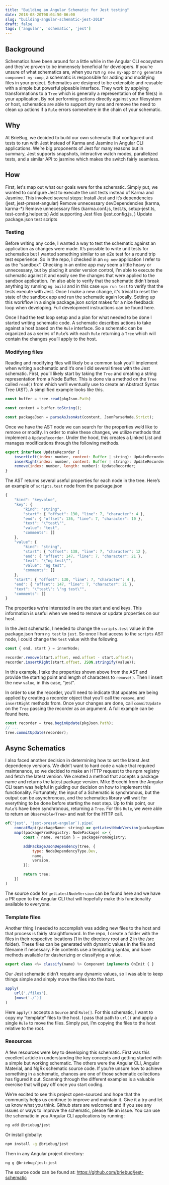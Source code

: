```yaml
---
title: "Building an Angular Schematic for Jest testing"
date: 2018-08-20T08:04:50-06:00
slug: "building-angular-schematic-jest-2018"
draft: false
tags: ['angular', 'schematic', 'jest']
---
```


## Background

Schematics have been around for a little while in the Angular CLI ecosystem and they’ve proven to be immensely beneficial for developers. If you’re unsure of what schematics are, when you run `ng new my-app` or `ng generate component my-comp`, a schematic is responsible for adding and modifying files in your project. Schematics are designed to be extensible and reusable with a simple but powerful pipeable interface. They work by applying transformations to a `Tree` which is generally a representation of the file(s) in your application. By not performing actions directly against your filesystem or host, schematics are able to support dry runs and remove the need to clean up actions if a `Rule` errors somewhere in the chain of your schematic.

## Why

At BrieBug, we decided to build our own schematic that configured unit tests to run with Jest instead of Karma and Jasmine in Angular CLI applications. We’re big proponents of Jest for many reasons but in summary, Jest supports snapshots, interactive watch modes, parallelized tests, and a similar API to jasmine which makes the switch fairly seamless.

## How

First, let's map out what our goals were for the schematic. Simply put, we wanted to configure Jest to execute the unit tests instead of Karma and Jasmine. This involved several steps:
Install Jest and it’s dependencies (jest, jest-preset-angular)
Remove unnecessary devDependencies (karma, karma-*)
Remove unnecessary files (karma.conf.js, test.ts, setup-jest.ts, test-config.helper.ts)
Add supporting Jest files (jest.config.js, )
Update package.json test scripts

### Testing

Before writing any code, I wanted a way to test the schematic against an application as changes were made. It’s possible to write unit tests for schematics but I wanted something similar to an e2e test for a round trip test experience. So in the repo, I checked in an `ng new` application I refer to as the “sandbox”. Checking in an entire app may seem a little heavy or unnecessary, but by placing it under version control, I’m able to execute the schematic against it and easily see the changes that were applied to the sandbox application. I’m also able to verify that the schematic didn’t break anything by running `ng build` and in this case `npm run test` to verify that the tests execute with Jest. Once I make a new change, it's trivial to reset the state of the sandbox app and run the schematic again locally. Setting up this workflow in a single package.json script makes for a nice feedback loop when developing. Full development instructions can be found here.

Once I had the test loop setup and a plan for what needed to be done I started writing schematic code. A schematic describes actions to take against a host based on the `Rule` interface. So a schematic can be organized as a series of `Rule`’s with each `Rule` returning a `Tree` which will contain the changes you’ll apply to the host.

### Modifying files

Reading and modifying files will likely be a common task you’ll implement when writing a schematic and it’s one I did several times with the Jest schematic. First, you’ll likely start by taking the `Tree` and creating a string representation from a Node Buffer. This is done via a method on the `Tree` called `read()` from which we’ll eventually use to create an Abstract Syntax Tree (AST). A simplified example looks like this.

```js
const buffer = tree.read(pkgJson.Path)

const content = buffer.toString();

const packageJson = parseAsJsonAst(content, JsonParseMode.Strict);
```

Once we have the AST node we can search for the properties we’d like to remove or modify. In order to make these changes, we utilize methods that implement a `UpdateRecorder`. Under the hood, this creates a Linked List and manages modifications through the following methods.

```js
export interface UpdateRecorder {
    insertLeft(index: number, content: Buffer | string): UpdateRecorder;
    inserRight(index: number, content: Buffer | string): UpdateRecorder;
    remove(index: number, length: number): UpdateRecorder;
}
```

The AST returns several useful properties for each node in the tree. Here’s an example of `scripts.test` node from the package.json

```js
{
    "kind": "keyvalue",
    "key": {
        "kind": "string",
        "start": { "offset": 130, "line": 7, "character": 4 },
        "end": { "offset": 136, "line": 7, "character": 10 },
        "text": "\"test\"",
        "value": "test",
        "comments": []
    },
    "value": {
        "kind": "string",
        "start": { "offset": 138, "line": 7, "character": 12 },
        "end": { "offset": 147, "line": 7, "character": 21 },
        "text": "\"ng test\"",
        "value": "ng test",
        "comments": []
    },
    "start": { "offset": 130, "line": 7, "character": 4 },
    "end": { "offset": 147, "line": 7, "character": 21 },
    "text": "\"test\": \"ng test\"",
    "comments": []
}
```

The properties we’re interested in are the start and end keys. This information is useful when we need to remove or update properties on our host.

In the Jest schematic, I needed to change the `scripts.test` value in the package.json from `ng test` to `jest`. So once I had access to the `scripts` AST node, I could change the `test` value with the following.

```js
const { end, start } = innerNode;

recorder.remove(start.offset, end.offset - start.offset);
recorder.insertRight(start.offset, JSON.stringify(value));
```

In this example, I take the properties shown above from the AST and provide the starting point and length of characters to `remove()`. Then I insert the new `value`, in this case, “jest”.

In order to use the recorder, you’ll need to indicate that updates are being applied by creating a recorder object that you’ll call the `remove`, and `insertRight` methods from. Once your changes are done, call `commitUpdate` on the `Tree` passing the recorder as an argument. A full example can be found here.

```js
const recorder = tree.beginUpdate(pkgJson.Path);
// ...
tree.commitUpdate(recorder);
```

## Async Schematics

I also faced another decision in determining how to set the latest Jest dependency versions. We didn’t want to hard code a value that required maintenance, so we decided to make an HTTP request to the npm registry and fetch the latest version. We created a method that accepts a package name and returns the latest package version. Mike Brocchi from the Angular CLI team was helpful in guiding our decision on how to implement this functionality. Fortunately, the input of a Schematic is synchronous, but the output can be asynchronous, and the schematics library will wait for everything to be done before starting the next step. Up to this point, our `Rule`’s have been synchronous, returning a `Tree`. For this `Rule`, we were able to return an `Observable<Tree>` and wait for the HTTP call.

```js
of('jest', 'jest-preset-angular`).pipe(
    concatMap((packageName: string) => getLatestNodeVersion(packageName)),
    map((packageFromRegistry: NodePackage) => {
        const { name, version } = packageFromRegistry;

        addPackageJsonDependency(tree, {
            type: NodeDependencyType.Dev,
            name,
            version,
        });

        return tree;
    })
)
```

The source code for `getLatestNodeVersion` can be found here and we have a PR open to the Angular CLI that will hopefully make this functionality available to everyone.

### Template files

Another thing I needed to accomplish was adding new files to the host and that process is fairly straightforward. In the repo, I create a folder with the files in their respective locations (1 in the directory root and 2 in the /src folder). These files can be generated with dynamic values in the file and filename if necessary. File contents use a templating syntax, and have methods available for dasherizing or classifying a value.

```js
export class <%= classify(name) %> Component implements OnInit { }
```

Our Jest schematic didn’t require any dynamic values, so I was able to keep things simple and simply move the files into the host.

```js
apply(
    url('./files'),
    [move('./`)]
)
```

Here `apply()` accepts a `Source` and `Rule[]`. For this schematic, I want to copy my “template” files to the host. I pass that path to `url()` and apply a single `Rule` to move the files. Simply put, I’m copying the files to the host relative to the root.

### Resources

A few resources were key to developing this schematic. First was this excellent article in understanding the key concepts and getting started with a simple but working schematic. The others were the Angular CLI, Angular Material, and NgRx schematic source code. If you’re unsure how to achieve something in a schematic, chances are one of those schematic collections has figured it out. Scanning through the different examples is a valuable exercise that will pay off once you start coding.


We’re excited to see this project open-sourced and hope that the community helps us continue to improve and maintain it. Give it a try and let us know what you think. Github stars are welcomed and if you see any issues or ways to improve the schematic, please file an issue. You can use the schematic in you Angular CLI applications by running:

```bash
ng add @briebug/jest
```

Or install globally:

```bash
npm install -g @briebug/jest
```

Then in any Angular project directory:

```bash
ng g @briebug/jest:jest
```

The source code can be found at: https://github.com/briebug/jest-schematic

